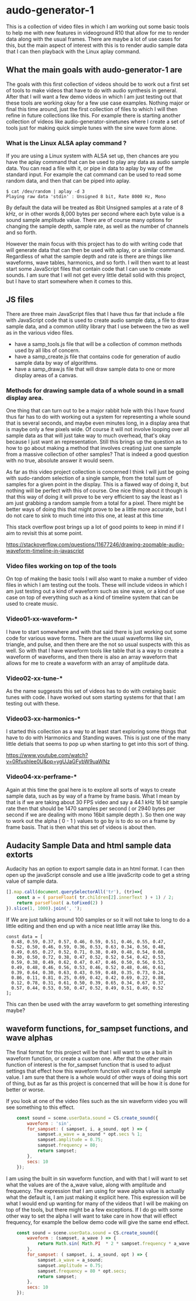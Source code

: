 # audo-generator-1

This is a collection of video files in which I am working out some basic tools to help me with new features in videoground R10 that allow for me to render data along with the usual frames. There are maybe a lot of use cases for this, but the main aspect of interest with this is to render audio sample data that I can then playback with the Linux aplay command.

## What the main goals with audo-generator-1 are

The goals with this first collection of videos should be to work out a first set of tools to make videos that have to do with audio synthesis in general. After that I will want a few demo videos in which I am just testing out that these tools are working okay for a few use case examples. Nothing major or final this time around, just the first collection of files to which I will then refine in future collections like this. For example there is starting another collection of videos like audio-generator-sinetunes where I create a set of tools just for making quick simple tunes with the sine wave form alone.

### What is the Linux ALSA aplay command ?

If you are using a Linux system with ALSA set up, then chances are you have the aplay command that can be used to play any data as audio sample data. You can read a file with it, or pipe in data to aplay by way of the standard input. For example the cat command can be used to read some random data, and then that can be piped into aplay.

```
$ cat /dev/random | aplay -d 3
Playing raw data 'stdin' : Unsigned 8 bit, Rate 8000 Hz, Mono
```

By default the data will be treated as 8bit Unsigned samples at a rate of 8 kHz, or in other words 8,000 bytes per second where each byte value is a sound sample amplitude value. There are of course many options for changing the sample depth, sample rate, as well as the number of channels and so forth.

However the main focus with this project has to do with writing code that will generate data that can then be used with aplay, or a similar command. Regardless of what the sample depth and rate is there are things like waveforms, wave tables, harmonics, and so forth. I will then want to at least start some JavaScript files that contain code that I can use to create sounds. I am sure that I will not get every little detail solid with this project, but I have to start somewhere when it comes to this.

## JS files

There are three main JavaScript files that I have thus far that include a file with JavaScript code that is used to create audio sample data, a file to draw sample data, and a common utility library that I use between the two as well as in the various video files.

* have a samp\_tools.js file that will be a collection of common methods used by all libs of concern.
* have a samp\_create.js file that contains code for generation of audio sample data by way of algorithms.
* have a samp\_draw.js file that will draw sample data to one or more display areas of a canvas.


### Methods for drawing sample data of a whole sound in a small display area.

One thing that can turn out to be a major rabbit hole with this I have found thus far has to do with working out a system for representing a whole sound that is several seconds, and maybe even minutes long, in a display area that is maybe only a few pixels wide. Of course it will not involve looping over all sample data as that will just take way to much overhead, that's okay because I just want an representation. Still this brings up the question as to how to go about making a method that involves creating just one sample from a massive collection of other samples? That is indeed a good question with no true, absolute answer it would seem.

As far as this video project collection is concerned I think I will just be going with sudo-random selection of a single sample, from the total sum of samples for a given point in the display. This is a flawed way of doing it, but nothing will be perfect with this of course. One nice thing about it though is that this way of doing it will prove to be very efficient to say the least as I am just grabbing a random sample from a total for a pixel. There might be better ways of doing this that might prove to be a little more accurate, but I do  not care to sink to much time into this one, at least at this time

This stack overflow post brings up a lot of good points to keep in mind if I aim to revisit this at some point.

https://stackoverflow.com/questions/11677246/drawing-zoomable-audio-waveform-timeline-in-javascript

### Video files working on top of the tools

On top of making the basic tools I will also want to make a number of video files in which I am testing out the tools. These will include videos in which I am just testing out a kind of waveform such as sine wave, or a kind of use case on top of everything such as a kind of timeline system that can be used to create music.

### Video01-xx-waveform-\*

I have to start somewhere and with that said there is just working out some code for various wave forms. There are the usual waveforms like sin, triangle, and pulse, and then there are the not so usual suspects with this as well. So with that I have waveform tools like table that is a way to create a waveform of waveforms, and then there is also an array waveform that allows for me to create a waveform with an array of amplitude data.

### Video02-xx-tune-\*

As the name suggessts this set of videos has to do with cretaing basic tunes with code. I have worked out som starting systems for that that I am testing out with these.

### Video03-xx-harmonics-\*

I started this collection as a way to at least start exploring some things that have to do with Harmonics and Standing waves. This is just one of the many little detials that seems to pop up when starting to get into this sort of thing.

https://www.youtube.com/watch?v=0Rfushlee0U&pp=ygUJaGFybW9uaWNz

### Video04-xx-perframe-\*

Again at this time the goal here is to explore all sorts of ways to create sample data, such as by way of a frame by frame basis. What I mean by that is if we are taking about 30 FPS video and say a 44.1 kHz 16 bit sample rate then that should be 1470 samples per second \( or 2940 bytes per second if we are dealing with mono 16bit sample depth \). So then one way to work out the alpha \( 0 - 1 \) values to go by is to do so on a frame by frame basis. That is then what this set of videos is about then.


## Audacity Sample Data and html sample data extorts

Audacity has an option to export sample data in an html format. I can then open up the javaScript console and use a litle javaScritp code to get a string value of sample data.

```js
[].map.call(document.querySelectorAll('tr'), (tr)=>{
    const a = ( parseFloat( tr.children[2].innerText ) + 1) / 2;
    return parseFloat( a.toFixed(2) )
}).slice(1, 1000).join(', ');
```

If We are just talking around 100 samples or so it will not take to long to do a little editing and then end up with a nice neat little array like this.

```
const data = [
  0.48, 0.59, 0.37, 0.57, 0.46, 0.59, 0.51, 0.46, 0.55, 0.47,
  0.52, 0.50, 0.46, 0.59, 0.36, 0.53, 0.63, 0.34, 0.56, 0.48,
  0.49, 0.65, 0.27, 0.52, 0.71, 0.38, 0.49, 0.48, 0.54, 0.60,
  0.30, 0.50, 0.72, 0.38, 0.47, 0.52, 0.52, 0.54, 0.42, 0.53,
  0.59, 0.38, 0.49, 0.62, 0.47, 0.47, 0.46, 0.50, 0.56, 0.53,
  0.49, 0.48, 0.46, 0.56, 0.53, 0.46, 0.52, 0.48, 0.46, 0.61,
  0.39, 0.64, 0.30, 0.63, 0.43, 0.59, 0.48, 0.35, 0.73, 0.24,
  0.86, 0.11, 0.81, 0.25, 0.69, 0.42, 0.42, 0.69, 0.22, 0.88,
  0.12, 0.78, 0.31, 0.61, 0.50, 0.39, 0.65, 0.34, 0.67, 0.37,
  0.57, 0.44, 0.53, 0.50, 0.47, 0.52, 0.49, 0.51, 0.49, 0.52
];
```

This can then be used with the array waveform to get something interesting maybe?


## waveform functions, for_sampset functions, and wave alphas

The final format for this project will be that I will want to use a built in waveform function, or create a custom one. After that the other main function of interest is the for\_sampset function that is used to adjust settings that effect how this waveform function will create a final sample value. I am sure that there is a whole would of other ways of doing this sort of thing, but as far as this project is concerned that will be how it is done for better or worse.

If you look at one of the video files such as the sin waveform video you will see something to this effect.

```js
    const sound = scene.userData.sound = CS.create_sound({
        waveform : 'sin',
        for_sampset: ( sampset, i, a_sound, opt ) => {
            sampset.a_wave = a_sound * opt.secs % 1;
            sampset.amplitude = 0.75;
            sampset.frequency = 80;
            return sampset;
        },
        secs: 10
    });
```

I am using the built in sin waveform function, and with that I will want to set what the values are of the a\_wave value, along with amplitude and frequency. The expression that I am using for wave alpha value is actually what the default is, I am just making it explicit here. This expression will be what I would end up wanting for many of the videos that I will be making on top of the tools, but there might be a few exceptions. If I do go with some other way to set the alpha I will want to take care in how that will effect frequency, for example the bellow demo code will give the same end effect.


```js
    const sound = scene.userData.sound = CS.create_sound({
        waveform : (sampset, a_wave ) => {
            return Math.sin( Math.PI  * 2 * sampset.frequency * a_wave )  * sampset.amplitude;
        },
        for_sampset: ( sampset, i, a_sound, opt ) => {
            sampset.a_wave = a_sound;
            sampset.amplitude = 0.75;
            sampset.frequency = 80 * opt.secs;
            return sampset;
        },
        secs: 10
    });
```








